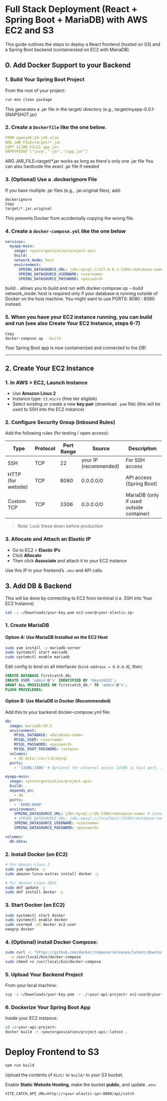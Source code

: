 # Full Stack Deployment (React + Spring Boot + MariaDB) with AWS EC2 and S3

This guide outlines the steps to deploy a React frontend (hosted on S3) and a Spring Boot backend (containerized on EC2 with MariaDB).

## 0. Add Docker Support to your Backend

### 1. Build Your Spring Boot Project

From the root of your project:

```bash
run mvn clean package
```

This generates a .jar file in the target/ directory (e.g., target/myapp-0.0.1-SNAPSHOT.jar)

### 2. Create a `Dockerfile` like the one below.

```yml
FROM openjdk:24-jdk-slim
ARG JAR_FILE=target/*.jar
COPY ${JAR_FILE} app.jar
ENTRYPOINT ["java","-jar","/app.jar"]
```

ARG JAR_FILE=target/\*.jar works as long as there's only one .jar file
You can also hardcode the exact .jar file if needed

### 3. (Optional) Use a .dockerignore File

If you have multiple .jar files (e.g., .jar.original files), add:

```bash
dockerignore
Copy
target/*.jar.original
```

This prevents Docker from accidentally copying the wrong file.

### 4. Create a `docker-compose.yml` like the one below

```yaml
services:
  myapp-main:
    image: <yourorganization/project-api>
    build: .
    network_mode: host
    environment:
      SPRING_DATASOURCE_URL: jdbc:mysql://127.0.0.1:3306/<database-name>
      SPRING_DATASOURCE_USERNAME: <username>
      SPRING_DATASOURCE_PASSWORD: <password>
```

build: . allows you to build and run with docker-compose up --build
network_mode: host is required only if your database is running outside of Docker on the host machine. You might want to use PORTS: 8080 : 8080 instead.

### 5. When you have your EC2 instance running, you can build and run (see also **Create Your EC2 Instance**, steps 6-7)

```bash
Copy
docker-compose up --build
```

Your Spring Boot app is now containerized and connected to the DB!

---

## 2. Create Your EC2 Instance

### 1. In AWS > EC2, Launch Instance

- Use **Amazon Linux 2**
- Instance type: `t3.micro` (free tier eligible)
- Select existing or create a new **key pair** (download `.pem` file) (this will be used to SSH into the EC2 instance)

### 2. Configure Security Group (Inbound Rules)

Add the following rules (for testing / open access):

| Type               | Protocol | Port Range | Source                | Description                              |
| ------------------ | -------- | ---------- | --------------------- | ---------------------------------------- |
| SSH                | TCP      | 22         | your IP (recommended) | For SSH access                           |
| HTTP (for website) | TCP      | 8080       | 0.0.0.0/0             | API access (Spring Boot)                 |
| Custom TCP         | TCP      | 3306       | 0.0.0.0/0             | MariaDB (only if used outside container) |

> Note: Lock these down before production

### 3. Allocate and Attach an Elastic IP

- Go to EC2 > **Elastic IPs**
- Click **Allocate**
- Then click **Associate** and attach it to your EC2 instance

Use this IP in your frontend’s `.env` and API calls.

## 3. Add DB & Backend

This will be done by connecting to EC2 from terminal (i.e. SSH into Your EC2 Instance)

```bash
ssh -i ~/Downloads/your-key.pem ec2-user@<your-elastic-ip>
```

### 1. Create MariaDB

#### Option A: Use MariaDB Installed on the EC2 Host

```bash
sudo yum install -y mariadb-server
sudo systemctl start mariadb
sudo systemctl enable mariadb
```

Edit config to bind on all interfaces (`bind-address = 0.0.0.0`), then:

```sql
CREATE DATABASE firstcatch_db;
CREATE USER 'admin'@'%' IDENTIFIED BY 'KeyinSD12';
GRANT ALL PRIVILEGES ON firstcatch_db.* TO 'admin'@'%';
FLUSH PRIVILEGES;
```

#### Option B: Use MariaDB in Docker (Recommended)

Add this to your backend docker-compose.yml file:

```yaml
db:
  image: mariadb:10.5
  environment:
    MYSQL_DATABASE: <database-name>
    MYSQL_USER: <username>
    MYSQL_PASSWORD: <password>
    MYSQL_ROOT_PASSWORD: rootpass
  volumes:
    - db-data:/var/lib/mysql
  ports:
    - '13306:3306' # Optional for external access 13306 is host port, 3306 is container port

myapp-main:
  image: <yourorganization/project-api>
  build: .
  depends_on:
    - db
  ports:
    - '8080:8080'
  environment:
    SPRING_DATASOURCE_URL: jdbc:mysql://db:3306/<database-name> # connect to DB from inside Docker (Spring Boot App)
    # SPRING_DATASOURCE_URL: jdbc:mysql://localhost:13306/<database-name> # connect to DB from host machine
    SPRING_DATASOURCE_USERNAME: <username>
    SPRING_DATASOURCE_PASSWORD: <password>

volumes:
  db-data:
```

### 2. Install Docker (on EC2)

```bash
# For Amazon Linux 2
sudo yum update -y
sudo amazon-linux-extras install docker -y
```

```bash
# For Amazon Linux 2023
sudo dnf update -y
sudo dnf install docker -y
```

### 3. Start Docker (on EC2)

```bash
sudo systemctl start docker
sudo systemctl enable docker
sudo usermod -aG docker ec2-user
newgrp docker
```

### 4. (Optional) install Docker Compose:

```bash
sudo curl -L "https://github.com/docker/compose/releases/latest/download/docker-compose-$(uname -s)-$(uname -m)" \
  -o /usr/local/bin/docker-compose
sudo chmod +x /usr/local/bin/docker-compose
```

### 5. Upload Your Backend Project

From your local machine:

```bash
scp -i ~/Downloads/your-key.pem -r ./<your-api-project> ec2-user@<your-elastic-ip>:~/
```

### 6. Dockerize Your Spring Boot App

Inside your EC2 instance:

```bash
cd ~/<your-api-project>
docker build -t <yourorganization/project-api>:latest .
```

# Deploy Frontend to S3

```bash
npm run build
```

Upload the contents of `dist/` or `build/` to your S3 bucket.

Enable **Static Website Hosting**, make the bucket **public**, and update `.env`:

```env
VITE_CATCH_API_URL=http://<your-elastic-ip>:8080/api/catch
```
